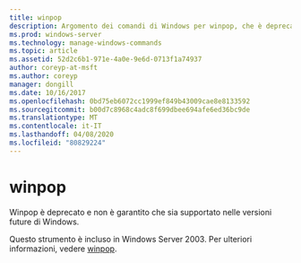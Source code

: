 ```yaml
---
title: winpop
description: Argomento dei comandi di Windows per winpop, che è deprecato e non è garantito per essere supportato nelle versioni future di Windows.
ms.prod: windows-server
ms.technology: manage-windows-commands
ms.topic: article
ms.assetid: 52d2c6b1-971e-4a0e-9e6d-0713f1a74937
author: coreyp-at-msft
ms.author: coreyp
manager: dongill
ms.date: 10/16/2017
ms.openlocfilehash: 0bd75eb6072cc1999ef849b43009cae8e8133592
ms.sourcegitcommit: b00d7c8968c4adc8f699dbee694afe6ed36bc9de
ms.translationtype: MT
ms.contentlocale: it-IT
ms.lasthandoff: 04/08/2020
ms.locfileid: "80829224"
---
```

# <a name="winpop"></a>winpop



Winpop è deprecato e non è garantito che sia supportato nelle versioni future di Windows.

Questo strumento è incluso in Windows Server 2003. Per ulteriori informazioni, vedere [winpop](https://technet.microsoft.com/library/cc772824(v=ws.10).aspx).